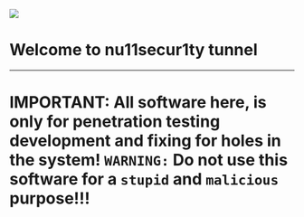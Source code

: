 ![](https://github.com/nu11secur1ty/nu11secur1ty/blob/master/logo/3677559.png)

# Welcome to nu11secur1ty tunnel

------------------------------------------------------------

# IMPORTANT: All software here, is only for penetration testing development and fixing for holes in the system! `WARNING:` Do not use this software for a `stupid` and `malicious` purpose!!!
